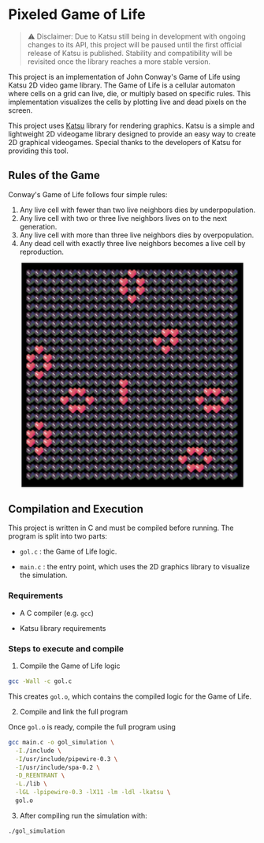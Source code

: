 # Pixeled Game of Life

> ⚠️ Disclaimer: Due to Katsu still being in development with ongoing changes to its API, this project will be paused until the first official release of Katsu is published. Stability and compatibility will be revisited once the library reaches a more stable version.


This project is an implementation of John Conway's Game of Life using Katsu 2D video game library. The
Game of Life is a cellular automaton where cells on a grid can live, die, or multiply based on specific
rules. This implementation visualizes the cells by plotting live and dead pixels on the screen.

This project uses [Katsu](https://github.com/fadedled/Katsu) library for rendering graphics. Katsu is
a simple and lightweight 2D videogame library designed to provide an easy way to create 2D graphical
videogames. Special thanks to the developers of Katsu for providing this tool.

## Rules of the Game

Conway's Game of Life follows four simple rules:

1. Any live cell with fewer than two live neighbors dies by underpopulation.
2. Any live cell with two or three live neighbors lives on to the next generation.
3. Any live cell with more than three live neighbors dies by overpopulation.
4. Any dead cell with exactly three live neighbors becomes a live cell by reproduction.

<p align="center">
  <img src="img/gol_exec.png" alt="Game of Life Execution" width="450"/>
</p>

## Compilation and Execution

This project is written in C and must be compiled before running. The program is split into two parts:

* `gol.c` : the Game of Life logic.

* `main.c` : the entry point, which uses the 2D graphics library to visualize the simulation.

### Requirements

* A C compiler (e.g. `gcc`)

* Katsu library requirements


### Steps to execute and compile

1. Compile the Game of Life logic

```bash
gcc -Wall -c gol.c
```
This creates `gol.o`, which contains the compiled logic for the Game of Life.

2. Compile and link the full program

Once `gol.o` is ready, compile the full program using

```bash
gcc main.c -o gol_simulation \
  -I./include \
  -I/usr/include/pipewire-0.3 \
  -I/usr/include/spa-0.2 \
  -D_REENTRANT \
  -L./lib \
  -lGL -lpipewire-0.3 -lX11 -lm -ldl -lkatsu \
  gol.o
```

3. After compiling run the simulation with:

```bash
./gol_simulation
```
